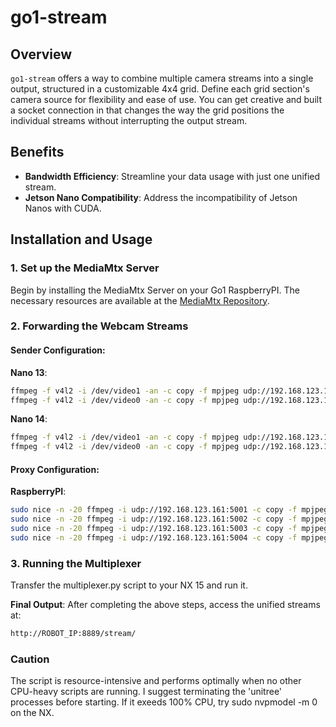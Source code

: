 # go1-stream

## **Overview**
`go1-stream` offers a way to combine multiple camera streams into a single output, structured in a customizable 4x4 grid. Define each grid section's camera source for flexibility and ease of use.
You can get creative and built a socket connection in that changes the way the grid positions the individual streams without interrupting the output stream.

## **Benefits**

- **Bandwidth Efficiency**: Streamline your data usage with just one unified stream.
- **Jetson Nano Compatibility**: Address the incompatibility of Jetson Nanos with CUDA.

## **Installation and Usage**

### **1. Set up the MediaMtx Server**
Begin by installing the MediaMtx Server on your Go1 RaspberryPI. The necessary resources are available at the [MediaMtx Repository](https://github.com/bluenviron/mediamtx).

### **2. Forwarding the Webcam Streams**

#### **Sender Configuration**:

**Nano 13**:
```bash
ffmpeg -f v4l2 -i /dev/video1 -an -c copy -f mpjpeg udp://192.168.123.161:5001 
ffmpeg -f v4l2 -i /dev/video0 -an -c copy -f mpjpeg udp://192.168.123.161:5002
```

**Nano 14**:
```bash
ffmpeg -f v4l2 -i /dev/video1 -an -c copy -f mpjpeg udp://192.168.123.161:5003 
ffmpeg -f v4l2 -i /dev/video0 -an -c copy -f mpjpeg udp://192.168.123.161:5004
```

#### **Proxy Configuration**:

**RaspberryPI**:
```bash
sudo nice -n -20 ffmpeg -i udp://192.168.123.161:5001 -c copy -f mpjpeg udp://192.168.123.15:5011 
sudo nice -n -20 ffmpeg -i udp://192.168.123.161:5002 -c copy -f mpjpeg udp://192.168.123.15:5012 
sudo nice -n -20 ffmpeg -i udp://192.168.123.161:5003 -c copy -f mpjpeg udp://192.168.123.15:5013 
sudo nice -n -20 ffmpeg -i udp://192.168.123.161:5004 -c copy -f mpjpeg udp://192.168.123.15:5014 
```
### **3. Running the Multiplexer**
Transfer the multiplexer.py script to your NX 15 and run it.

**Final Output**:
After completing the above steps, access the unified streams at:
```bash
http://ROBOT_IP:8889/stream/
```
### Caution
The script is resource-intensive and performs optimally when no other CPU-heavy scripts are running. I suggest terminating the 'unitree' processes before starting.
If it exeeds 100% CPU, try sudo nvpmodel -m 0 on the NX.
